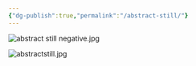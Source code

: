 ```yaml
---
{"dg-publish":true,"permalink":"/abstract-still/"}
---
```


![abstract still negative.jpg](/img/user/abstract%20still%20negative.jpg)

![abstractstill.jpg](/img/user/abstractstill.jpg)